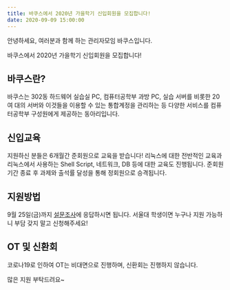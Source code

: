 ```yaml
---
title: 바쿠스에서 2020년 가을학기 신입회원을 모집합니다!
date: 2020-09-09 15:00:00
---
```


안녕하세요, 여러분과 함께 하는 관리자모임 바쿠스입니다.

바쿠스에서 2020년 가을학기 신입회원을 모집합니다!

## 바쿠스란?

바쿠스는 302동 하드웨어 실습실 PC, 컴퓨터공학부 과방 PC, 실습 서버를 비롯한 20여 대의 서버와 이것들을 이용할 수 있는 통합계정을 관리하는 등 다양한 서비스를 컴퓨터공학부 구성원에게 제공하는 동아리입니다.

## 신입교육

지원하신 분들은 6개월간 준회원으로 교육을 받습니다! 리눅스에 대한 전반적인 교육과 리눅스에서 사용하는 Shell Script, 네트워크, DB 등에 대한 교육도 진행됩니다. 준회원 기간 종료 후 과제와 출석률 달성을 통해 정회원으로 승격됩니다.

## 지원방법

9월 25일(금)까지 [설문조사](https://forms.gle/g1aH5jsbiTXUJMpA9)에 응답하시면 됩니다. 서울대 학생이면 누구나 지원 가능하니 부담 갖지 말고 신청해주세요!

## OT 및 신환회

코로나19로 인하여 OT는 비대면으로 진행하며, 신환회는 진행하지 않습니다.

많은 지원 부탁드려요~
